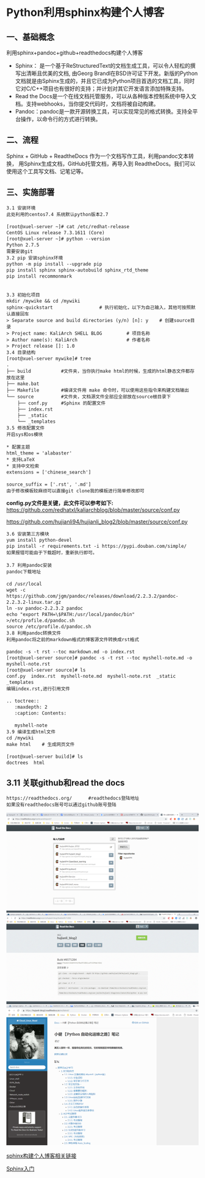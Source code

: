 # Python利用sphinx构建个人博客

## 一、基础概念

利用sphinx+pandoc+github+readthedocs构建个人博客

* Sphinx： 是一个基于ReStructuredText的文档生成工具，可以令人轻松的撰写出清晰且优美的文档, 由Georg Brandl在BSD许可证下开发。新版的Python文档就是由Sphinx生成的，并且它已成为Python项目首选的文档工具，同时它对C/C++项目也有很好的支持；并计划对其它开发语言添加特殊支持。
* Read the Docs是一个在线文档托管服务，可以从各种版本控制系统中导入文档。支持webhooks，当你提交代码时，文档将被自动构建。
* Pandoc：pandoc是一款开源转换工具，可以实现常见的格式转换。支持全平台操作，以命令行的方式进行转换。

## 二、流程
Sphinx + GitHub + ReadtheDocs 作为一个文档写作工具，利用pandoc文本转换， 用Sphinx生成文档，GitHub托管文档，再导入到 ReadtheDocs。我们可以使用这个工具写文档、记笔记等。


## 三、实施部署
    3.1 安装环境
    此处利用的centos7.4 系统默认python版本2.7
    
    [root@xuel-server ~]# cat /etc/redhat-release 
    CentOS Linux release 7.3.1611 (Core) 
    [root@xuel-server ~]# python --version
    Python 2.7.5
    需要安装git
    3.2 pip 安装sphinx环境
    python -m pip install --upgrade pip
    pip install sphinx sphinx-autobuild sphinx_rtd_theme
    pip install recommonmark
    
    
    3.3 初始化项目
    mkdir /mywike && cd /mywiki
    sphinx-quickstart                 # 执行初始化，以下为自己输入，其他可按照默认直接回车
    > Separate source and build directories (y/n) [n]: y    # 创建source目录
    > Project name: KaliArch SHELL BLOG         # 项目名称
    > Author name(s): KaliArch                  # 作者名称
    > Project release []: 1.0                   
    3.4 目录结构
    [root@xuel-server mywike]# tree 
    .
    ├── build           #文件夹，当你执行make html的时候，生成的html静态文件都存放在这里
    ├── make.bat
    ├── Makefile        #编译文件用 make 命令时，可以使用这些指令来构建文档输出
    └── source          #文件夹，文档源文件全部应全部放在source根目录下
        ├── conf.py     #Sphinx 的配置文件
        ├── index.rst
        ├── _static
        └── _templates
    3.5 修改配置文件
    开启sys和os模块
    
    * 配置主题
    html_theme = 'alabaster'
    * 支持LaTeX
    * 支持中文检索
    extensions = ['chinese_search']
    
    source_suffix = ['.rst', '.md']
    由于修改模板较麻烦可以直接git clone我的模板进行简单修改即可

__config.py文件是关键，此文件可以参考如下:__
   https://github.com/redhatxl/kaliarchblog/blob/master/source/conf.py
    
   https://github.com/hujianli94/hujianli_blog2/blob/master/source/conf.py

    3.6 安装第三方模块
    yum install python-devel  
    pip install -r requirements.txt -i https://pypi.douban.com/simple/
    如果报错可能由于下载超时，重新执行即可。
    
    3.7 利用pandoc安装
    pandoc下载地址
    
    cd /usr/local
    wget -c https://github.com/jgm/pandoc/releases/download/2.2.3.2/pandoc-2.2.3.2-linux.tar.gz
    ln -sv pandoc-2.2.3.2 pandoc
    echo "export PATH=\$PATH:/usr/local/pandoc/bin" >/etc/profile.d/pandoc.sh
    source /etc/profile.d/pandoc.sh
    3.8 利用pandoc转换文件
    利用pandoc将之前的markdown格式的博客源文件转换成rst格式
    
    pandoc -s -t rst --toc markdown.md -o index.rst
    [root@xuel-server source]# pandoc -s -t rst --toc myshell-note.md -o myshell-note.rst
    [root@xuel-server source]# ls
    conf.py  index.rst  myshell-note.md  myshell-note.rst  _static  _templates
    编辑index.rst,进行引用文件
    
    .. toctree::
       :maxdepth: 2
       :caption: Contents:
    
       myshell-note
    3.9 编译生成html文件
    cd /mywiki
    make html    # 生成网页文件
    
    [root@xuel-server build]# ls
    doctrees  html
    
## 3.11 关联github和read the docs
    https://readthedocs.org/      #readthedocs登陆地址   
    如果没有readthedocs账号可以通过github账号登陆
![关联github和read the docs](../../_static/import_read1.png)
![关联github和read the docs](../../_static/import_read2.png)
![关联github和read the docs](../../_static/import_read3.png)


[sphinx构建个人博客相关链接](https://i4t.com/3587.html)


[Sphinx入门](https://docs.readthedocs.io/en/stable/intro/getting-started-with-sphinx.html)
    